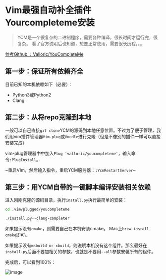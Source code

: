# Vim最强自动补全插件Yourcompleteme安装

> YCM是一个很复杂的二进制程序，需要各种编译，很长时间才运行完，很复杂。
看了官方说明后也知道，想要正常使用，需要很长历程。。。

[参考Github ：Valloric/YouCompleteMe](https://github.com/Valloric/YouCompleteMe#installation)


## 第一步：保证所有依赖齐全

目前已知的本机依赖如下（必要）：
- Python3或Python2
- Clang

## 第二步：从将repo克隆到本地

一般可以自己直接`git clone`YCM的源码到本地任意位置。不过为了便于管理，我们用vim插件管理器`Vim-plug`或`Vundle`进行克隆（但是不像别的插件一样可以直接安装完成）

vim-plug管理器中中加入`Plug 'valloric/youcompleteme'`，输入命令`:PlugInstall`。

~重启VIm，然后输入指令，重启YCM服务器：`:YcmRestartServer`~

## 第三步：用YCM自带的一键脚本编译安装相关依赖

进入刚刚克隆的源码目录，执行`install.py`执行最简单的安装：
```sh
cd .vim/plugged/youcompleteme

./install.py--clang-completer
```

如果提示没有`cmake`，则需要自己在本机安装cmake。
Mac上`brew install cmake`即可。

如果提示没有`msbuild or xbuild`，则说明本机没有这个组件。那么最好在`install.py`后面不要加相关的参数，也就是不要用`--all`参数安装所有的组件。

完成后，可以看到100%：

![image](https://user-images.githubusercontent.com/14041622/49928886-1574f400-fefc-11e8-89b7-428a2d47c575.png)
